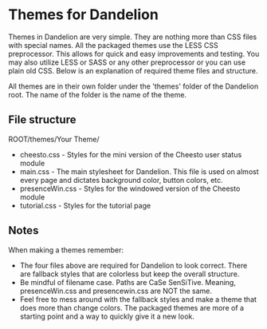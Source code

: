 Themes for Dandelion
====================

Themes in Dandelion are very simple. They are nothing more than CSS files with special names. All the packaged themes use the LESS CSS preprocessor. This allows for quick and easy improvements and testing. You may also utilize LESS or SASS or any other preprocessor or you can use plain old CSS. Below is an explanation of required theme files and structure.

All themes are in their own folder under the 'themes' folder of the Dandelion root. The name of the folder is the name of the theme.

File structure
--------------

ROOT/themes/Your Theme/

* cheesto.css - Styles for the mini version of the Cheesto user status module
* main.css - The main stylesheet for Dandelion. This file is used on almost every page and dictates background color, button colors, etc.
* presenceWin.css - Styles for the windowed version of the Cheesto module
* tutorial.css - Styles for the tutorial page

Notes
-----

When making a themes remember:

* The four files above are required for Dandelion to look correct. There are fallback styles that are colorless but keep the overall structure.
* Be mindful of filename case. Paths are CaSe SenSiTive. Meaning, presenceWin.css and presencewin.css are NOT the same.
* Feel free to mess around with the fallback styles and make a theme that does more than change colors. The packaged themes are more of a starting point and a way to quickly give it a new look.